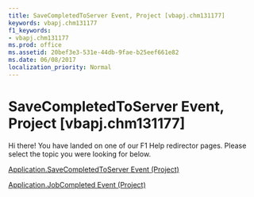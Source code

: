 ```yaml
---
title: SaveCompletedToServer Event, Project [vbapj.chm131177]
keywords: vbapj.chm131177
f1_keywords:
- vbapj.chm131177
ms.prod: office
ms.assetid: 20bef3e3-531e-44db-9fae-b25eef661e82
ms.date: 06/08/2017
localization_priority: Normal
---
```



# SaveCompletedToServer Event, Project [vbapj.chm131177]

Hi there! You have landed on one of our F1 Help redirector pages. Please select the topic you were looking for below.

[Application.SaveCompletedToServer Event (Project)](http://msdn.microsoft.com/library/05ca27a0-a6cd-efbd-eff8-4f457c3de5c0%28Office.15%29.aspx)

[Application.JobCompleted Event (Project)](http://msdn.microsoft.com/library/44f7987c-92e0-a302-a775-7e62dab2ef86%28Office.15%29.aspx)


